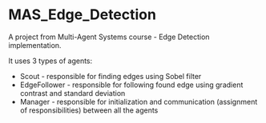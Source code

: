 # MAS_Edge_Detection
A project from Multi-Agent Systems course - Edge Detection implementation.

It uses 3 types of agents:
- Scout - responsible for finding edges using Sobel filter
- EdgeFollower - responsible for following found edge using gradient contrast and standard deviation
- Manager - responsible for initialization and communication (assignment of responsibilities) between all the agents
